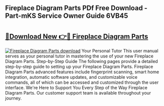 ## Fireplace Diagram Parts PDf Free Download - Part-mKS Service Owner Guide 6VB45

# <h2><a href="http://dfor4h.blite.top/?on=Fireplace+Diagram+Parts">🔗Download New 👉🔴 Fireplace Diagram Parts</a></h2>

[![Fireplace Diagram Parts download](https://i.imgur.com/lujVjoI.png)](http://dfor4h.blite.top/?on=Fireplace+Diagram+Parts)
Your Personal Tutor This user manual serves as your personal tutor in mastering the use of your new Fireplace Diagram Parts. Step-by-Step Guide The following pages provide a detailed step-by-step guide to setting up your Fireplace Diagram Parts. Fireplace Diagram Parts advanced features include fingerprint scanning, smart home integration, automatic software updates, and customizable voice commands, all of which can be accessed and customized through the user interface. We're Here to Support You Every Step of the Way Fireplace Diagram Parts. Our customer support team is available throughout your journey.
